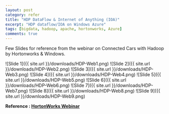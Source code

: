 ```yaml
---
layout: post
category: refer
title: "HDP DataFlow & Internet of Anything (IOA)"
excerpt: "HDP dataflow/IOA on Windows Azure"
tags: [bigdata, hadoop, apache, hortonworks, Azure]
comments: true
---
```



Few Slides for reference from the webinar on Connected Cars with Hadoop by Hortonworks & Windows.

![Slide 1]({{ site.url }}/downloads/HDP-Web1.png)
![Slide 2]({{ site.url }}/downloads/HDP-Web2.png)
![Slide 3]({{ site.url }}/downloads/HDP-Web3.png)
![Slide 4]({{ site.url }}/downloads/HDP-Web4.png)
![Slide 5]({{ site.url }}/downloads/HDP-Web5.png)
![Slide 6]({{ site.url }}/downloads/HDP-Web6.png)
![Slide 7]({{ site.url }}/downloads/HDP-Web7.png)
![Slide 8]({{ site.url }}/downloads/HDP-Web8.png)
![Slide 9]({{ site.url }}/downloads/HDP-Web9.png)

**Reference : [HortonWorks Webinar](http://hortonworks.com/webinars/#library)**
